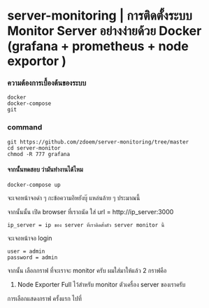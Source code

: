 # server-monitoring | การติดตั้งระบบ Monitor Server อย่างง่ายด้วย Docker (grafana + prometheus + node exportor )

### ความต้องการเบื้องต้นของระบบ
    docker
    docker-compose
    git

### command

    git https://github.com/zdoem/server-monitoring/tree/master
    cd server-monitor
    chmod -R 777 grafana
    
#### จากนั้นทดสอบ ว่ามันทำงานได้ไหม

    docker-compose up

จะเจอหน้าจอดำ ๆ กะข้อความอิหยังบุ๊ แหล่นล้าย ๆ ประมาณนี้


จากนั้นนั้น เปิด browser ที่เราถนัด ใส่ url = http://ip_server:3000

    ip_server = ip ของ server ที่เราติดตั้งตัว server monitor นี้

จะเจอหน้าจอ login
    
    user = admin
    password = admin
    
จากนั้น เลือกกราฟ ที่จะเราจะ monitor ครับ ผมใส่มาให้แล้ว 2 กราฟคือ
1. Node Exporter Full ไว้สำหรับ monitor ตัวเครื่อง server ของเราครับ

การเลือกแสดงกราฟ ครั้งแรก ไปที่ 
